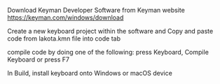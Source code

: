 Download Keyman Developer Software from Keyman website https://keyman.com/windows/download

Create a new keyboard project within the software and
Copy and paste code from lakota.kmn file into code tab

compile code by doing one of the following: press Keyboard, Compile Keyboard or press F7

In Build, install keyboard onto Windows or macOS device
